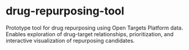# drug-repurposing-tool
Prototype tool for drug repurposing using Open Targets Platform data. Enables exploration of drug-target relationships, prioritization, and interactive visualization of repurposing candidates.
